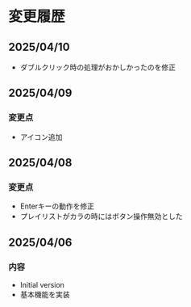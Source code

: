 # 変更履歴


## 2025/04/10
- ダブルクリック時の処理がおかしかったのを修正

## 2025/04/09
### 変更点
- アイコン追加

## 2025/04/08
### 変更点
- Enterキーの動作を修正
- プレイリストがカラの時にはボタン操作無効とした

## 2025/04/06 
### 内容
- Initial version
- 基本機能を実装
